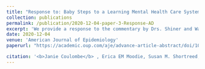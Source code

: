 ```yaml
---
title: "Response to: Baby Steps to a Learning Mental Health Care System: Can we do the Work?"
collection: publications
permalink: /publication/2020-12-04-paper-3-Response-AD
excerpt: 'We provide a response to the commentary by Drs. Shiner and Watts on our previous manuscript <i>Can the risk of severe depression-related outcomes be reduced by tailoring the antidepressant therapy to patient characteristics? </i>.'
date: 2020-12-04
venue: 'American Journal of Epidemiology'
paperurl: "https://academic.oup.com/aje/advance-article-abstract/doi/10.1093/aje/kwaa262/6028712"

citation: '<b>Janie Coulombe</b> , Erica EM Moodie, Susan M. Shortreed, and Christel Renoux. (2020). &quot;Response to: Baby Steps to a Learning Mental Health Care System: Can we do the Work?&quot; <i>American Journal of Epidemiology</i>. In press.'
---
```

 
